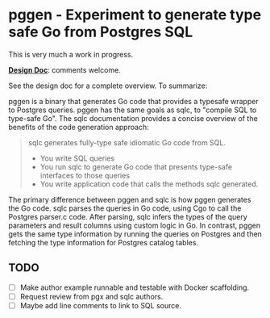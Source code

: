 # pggen - Experiment to generate type safe Go from Postgres SQL

This is very much a work in progress.

**[Design Doc]**: comments welcome.

[Design Doc]: https://docs.google.com/document/d/1NvVKD6cyXvJLWUfqFYad76CWMDFoK9mzKuj1JawkL2A/edit#

See the design doc for a complete overview. To summarize:

pggen is a binary that generates Go code that provides a typesafe wrapper to 
Postgres queries. pggen has the same goals as sqlc, to "compile SQL to type-safe 
Go". The sqlc documentation provides a concise overview of the benefits of the 
code generation approach:

> sqlc generates fully-type safe idiomatic Go code from SQL.
>
> - You write SQL queries
> - You run sqlc to generate Go code that presents type-safe interfaces to 
>   those queries
> - You write application code that calls the methods sqlc generated.

The primary difference between pggen and sqlc is how pggen generates the Go code. 
sqlc parses the queries in Go code, using Cgo to call the Postgres parser.c 
code. After parsing, sqlc infers the types of the query parameters and result 
columns using custom logic in Go. In contrast, pggen gets the same type 
information by running the queries on Postgres and then fetching the 
type information for Postgres catalog tables. 

## TODO

- [ ] Make author example runnable and testable with Docker scaffolding.
- [ ] Request review from pgx and sqlc authors.
- [ ] Maybe add line comments to link to SQL source.

